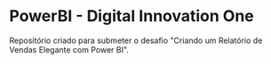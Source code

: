 # PowerBI - Digital Innovation One

Repositório criado para submeter o desafio "Criando um Relatório de Vendas Elegante com Power BI".
